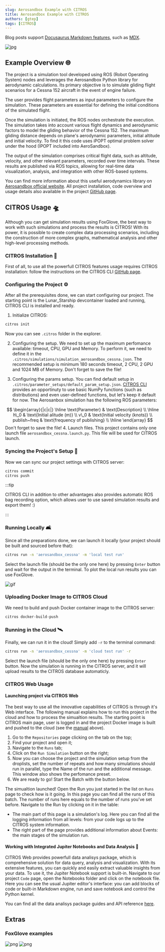 ```yaml
---
slug: Aerosandbox Example with CITROS
title: Aerosandbox Example with CITROS
authors: [gtep]
tags: [CITROS]
---
```


Blog posts support [Docusaurus Markdown features](https://docusaurus.io/docs/markdown-features), such as [MDX](https://mdxjs.com/).

![jpg](img/cessna152.jpg "https://en.wikipedia.org/wiki/File:Cessna_152_PR-EJQ_(8476096843).jpg")

## Example Overview 🌐 

The project is a simulation tool developed using ROS (Robot Operating System) nodes and leverages the Aerosandbox Python library for aerodynamic calculations. Its primary objective is to simulate gliding flight scenarios for a Cessna 152 aircraft in the event of engine failure.

The user provides flight parameters as input parameters to configure the simulation. These parameters are essential for defining the initial conditions of the simulated flight.

Once the simulation is initiated, the ROS nodes orchestrate the execution. The simulation takes into account various flight dynamics and aerodynamic factors to model the gliding behavior of the Cessna 152. The maximum gliding distance depends on plane's aerodynamic parameters, initial altitude and initial velocity. To find it this code uses iPOPT optimal problem solver under the hood (IPOPT included into AeroSandbox).

The output of the simulation comprises critical flight data, such as altitude, velocity, and other relevant parameters, recorded over time intervals. These results are published via ROS topics, allowing for real-time data visualization, analysis, and integration with other ROS-based systems.

You can find more information about this useful aerodynamics library on [Aerosandbox official website](https://github.com/peterdsharpe/AeroSandbox). All project installation, code overview and usage details also available in the project [GitHub page](https://github.com/citros-garden/aerosandbox_cessna).


## CITROS Usage 🛸
Although you can get simulation results using FoxGlove, the best way to work with such simulations and process the results is CITROS! With its power, it is possible to create complex data processing scenarios, including the construction of more complex graphs, mathematical analysis and other high-level processing methods.

### CITROS Installation 🛫

First of all, to use all the powerfull CITROS features usage requires CITROS installation: follow the instructions on the CITROS CLI [GitHub page](https://github.com/lulav/citros_cli).

### Configuring the Project ⚙️
After all the prerequisites done, we can start configuring our project. The starting point is the Lunar_Starship devcontainer loaded and running, CITROS CLI is installed and ready.
1. Initialize CITROS:
```bash 
citros init
```
Now you can see ```.citros``` folder in the explorer.

2. Configuring the setup. We need to set up the maximum perfomance available: timeout, CPU, GPU and Memory. To perform it, we need to define it in the ```.citros/simulations/simulation_aerosandbox_cessna.json```. The recommended setup is minimum 180 seconds timeout, 2 CPU, 2 GPU and 1024 MB of Memory. Don't forget to save the file!

3. Configuring the params setup. You can find default setup in ```.citros/parameter_setups/default_param_setup.json```. [CITROS CLI](https://github.com/lulav/citros_cli) provides an opportinuty to use basic NumPy functions (such as distributions) and even user-defined functions, but let's keep it default for now. The Aerosanbox simulation has the following ROS parameters:

$$
\begin{array}{|c|c|}
\hline
\text{Parameter} & \text{Description} \\
\hline
h\_0 & \text{Initial alitude (m)} \\
v\_0 & \text{Initial velocity (knots)} \\
publish~freq & \text{frequency of publishing} \\
\hline
\end{array}
$$
Don't forget to save the file!
4. Launch files. This project contains only one launch file ```aerosandbox_cessna.launch.py```. This file will be used for CITROS launch. 


### Syncing the Project's Setup 📡
Now we can sync our project settings with CITROS server:
```bash 
citros commit
citros push
```

:::tip

CITROS CLI in addition to other advantages also provides automatic ROS bag recording option, which allows user to use saved simulation results and export them! :)

:::

### Running Locally 🛋️
Since all the preparations done, we can launch it locally (your project should be built and sourced before that):
```bash 
citros run -n 'aerosandbox_cessna' -m 'local test run'
```
Select the launch file (should be the only one here) by pressing ```Enter``` button and wait for the output in the terminal. To plot the local run results you can use FoxGlove.

![gif](img/gif0.gif "FoxGlove example")

### Uploading Docker Image to CITROS Cloud
We need to build and push Docker container image to the CITROS server:
```bash 
citros docker-build-push
```

### Running in the Cloud 🛰️
Finally, we can run it in the cloud! Simply add ```-r``` to the terminal command: 
```bash 
citros run -n 'aerosandbox_cessna' -m 'cloud test run' -r
```
Select the launch file (should be the only one here) by pressing ```Enter``` button. Now the simulation is running in the CITROS server, and it will upload results to the CITROS database automaticly.

### CITROS Web Usage
#### Launching project via CITROS Web
The best way to use all the innovative capabilities of CITROS is through it's Web interface. The following manual explains how to run this project in the cloud and how to process the simualtion results.
The starting point is CITROS main page, user is logged in and the project Docker image is built and pushed to the cloud (see the [manual](#uploading-docker-image-to-citros-cloud) above).
1. Go to the ```Repositories``` page clicking on the tab on the top;
2. Find your project and open it;
3. Navigate to the ```Runs``` tab;
4. Click on the ```Run Simulation``` button on the right;
5. Now you can choose the project and the simulation setup from the droplists, set the number of repeats and how many simulations should run in parallel, type the Name of the run and the additional message. This window also shows the perfomance preset.
6. We are ready to go! Start the Batch with the button below.

The simualtion launched! Open the Run you just started in the list on ```Runs``` page to check how is it going. In this page you can find all the runs of this batch. The number of runs here equals to the number of runs you've set before.
Navigate to the Run by clicking on it in the table:
* The main part of this page is a simulation's log. Here you can find all the logging information from all levels: from your code logs up to the CITROS system information.
* The right part of the page provides additional information about Events: the main stages of the simulation run.


#### Working with Integrated Jupiter Notebooks and Data Analysis 🌌
CITROS Web provides powerfull data analisys package, which is comprehensive solution for data query, analysis and visualization. With its extensive features, you can quickly and easily extract valuable insights from your data. To use it, the Jupiter Notebook support is built-in. 
Navigate to our project ```Code``` page, open the Notebooks folder and click on the notebook file. Here you can see the usual Jupiter editor's interface: you can add blocks of code or built-in Markdown engine, run and save notebook and control the Python kernel.

You can find all the data analisys package guides and API reference [here](https://citros.io/doc/docs_data_analysis).


## Extras
### FoxGlove examples

![png](img/img0.png "FoxGlove example")
![png](img/img1.png "FoxGlove example")
